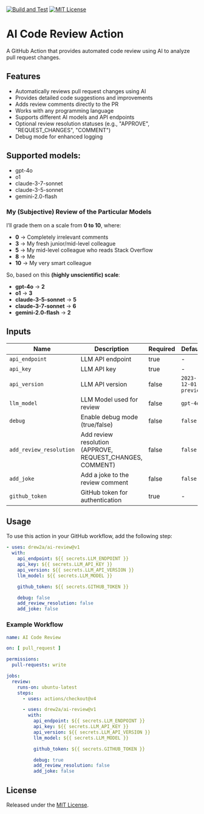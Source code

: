 [![Build and Test](https://github.com/drew2a/ai-review/actions/workflows/ci.yml/badge.svg)](https://github.com/drew2a/ai-review/actions/workflows/ci.yml) [![MIT License](https://img.shields.io/badge/License-MIT-green.svg)](https://choosealicense.com/licenses/mit/)

# AI Code Review Action

A GitHub Action that provides automated code review using AI to analyze pull request changes.

## Features

- Automatically reviews pull request changes using AI
- Provides detailed code suggestions and improvements
- Adds review comments directly to the PR
- Works with any programming language
- Supports different AI models and API endpoints
- Optional review resolution statuses (e.g., "APPROVE", "REQUEST_CHANGES", "COMMENT")
- Debug mode for enhanced logging

## Supported models:

- gpt-4o
- o1
- claude-3-7-sonnet
- claude-3-5-sonnet
- gemini-2.0-flash

### My (Subjective) Review of the Particular Models

I’ll grade them on a scale from **0 to 10**, where:

- **0** → Completely irrelevant comments
- **3** → My fresh junior/mid-level colleague
- **5** → My mid-level colleague who reads Stack Overflow
- **8** → Me
- **10** → My very smart colleague

So, based on this **(highly unscientific) scale**:

- **gpt-4o** → **2**
- **o1** → **3**
- **claude-3-5-sonnet** → **5**
- **claude-3-7-sonnet** → **6**
- **gemini-2.0-flash** → **2**

## Inputs

| Name                    | Description                                               | Required | Default              |
|-------------------------|-----------------------------------------------------------|----------|----------------------|
| `api_endpoint`          | LLM API endpoint                                          | true     | -                    |
| `api_key`               | LLM API key                                               | true     | -                    |
| `api_version`           | LLM API version                                           | false    | `2023-12-01-preview` |
| `llm_model`             | LLM Model used for review                                 | false    | `gpt-4o`             |
| `debug`                 | Enable debug mode (true/false)                            | false    | `false`              |
| `add_review_resolution` | Add review resolution (APPROVE, REQUEST_CHANGES, COMMENT) | false    | `false`              |
| `add_joke`              | Add a joke to the review comment                          | false    | `false`              |
| `github_token`          | GitHub token for authentication                           | true     | -                    |

## Usage

To use this action in your GitHub workflow, add the following step:

```yaml
- uses: drew2a/ai-review@v1
  with:
    api_endpoint: ${{ secrets.LLM_ENDPOINT }}
    api_key: ${{ secrets.LLM_API_KEY }}
    api_version: ${{ secrets.LLM_API_VERSION }}
    llm_model: ${{ secrets.LLM_MODEL }}

    github_token: ${{ secrets.GITHUB_TOKEN }}

    debug: false
    add_review_resolution: false
    add_joke: false
```

### Example Workflow

```yaml
name: AI Code Review

on: [ pull_request ]

permissions:
  pull-requests: write

jobs:
  review:
    runs-on: ubuntu-latest
    steps:
      - uses: actions/checkout@v4

      - uses: drew2a/ai-review@v1
        with:
          api_endpoint: ${{ secrets.LLM_ENDPOINT }}
          api_key: ${{ secrets.LLM_API_KEY }}
          api_version: ${{ secrets.LLM_API_VERSION }}
          llm_model: ${{ secrets.LLM_MODEL }}

          github_token: ${{ secrets.GITHUB_TOKEN }}

          debug: true
          add_review_resolution: false
          add_joke: false
```

## License

Released under the [MIT License](LICENSE).
